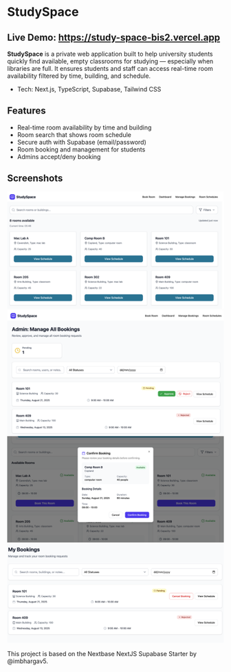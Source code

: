 # StudySpace

## Live Demo: https://study-space-bis2.vercel.app


**StudySpace** is a private web application built to help university students quickly find available, empty classrooms for studying — especially when libraries are full. It ensures students and staff can access real-time room availability filtered by time, building, and schedule.

- Tech: Next.js, TypeScript, Supabase, Tailwind CSS

## Features

- Real-time room availability by time and building
- Room search that shows room schedule 
- Secure auth with Supabase (email/password)
- Room booking and management for students
- Admins accept/deny booking

## Screenshots

![Alt text](public/images/dashboard.png)
![Alt text](public/images/admin%20manage%20bookings.png)
![Alt text](public/images/confirm%20booking.png)
![Alt text](public/images/student%20bookings.png)

This project is based on the Nextbase NextJS Supabase Starter by @imbhargav5.
